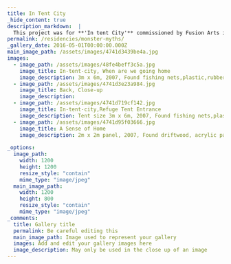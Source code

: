 ```yaml
---
title: In Tent City
_hide_content: true
description_markdown:  |
  This project was for **'In tent City'** commissioned by Fusion Arts in 2007 and involved a series of tents with different themes and ideas. I was lead artist for the **'Refuge Tent'** as pictured.
permalink: /residencies/monster-myths/
_gallery_date: 2016-05-01T00:00:00.000Z
main_image_path: /assets/images/4741d3439be4a.jpg
images:            
  - image_path: /assets/images/48fe4beff3c5a.jpg
    image_title: In-tent-city, When are we going home
    image_description: 3m x 6m, 2007, Found fishing nets,plastic,rubber and metallic wire - This work was created for 'Refuge Tent', as part of the InTent City project. I worked with the culturally diverse communities in East Oxford to expore issues around migration, shelter and what gives us a sense of home. Through this participatory project I ;wanted to share how the process of collecting can function as a way of re-interpreting past experiences and creating new meanings. This was shown at the Cowley Road Carnival (pictured here) and later in the year as part of the InTent City festival at South Park, Oxford.  
  - image_path: /assets/images/4741d3e23a984.jpg
    image_title: Back, Close-up
    image_description:
  - image_path: /assets/images/4741d719cf142.jpg
    image_title: In-tent-city,Refuge Tent Entrance
    image_description: Tent size 3m x 6m, 2007, Found fishing nets,plastic,rubber and metallic wire
  - image_path: /assets/images/4741d95f03666.jpg
    image_title: A Sense of Home
    image_description: 2m x 2m panel, 2007, Found driftwood, acrylic paint, calico panel - &amp;nbsp; This work was created  for the inside, as a central piece for the 'Refuge Tent'  with culturally diverse communities in East Oxford. Participants were asked to explore what creates a sense of home for them. This resulted in a variety of images ranging from flags, textile patterns found in domestic interiors to favourite activities and foliage. This was then brought together an one textile piece reflecting diversity but also creating a calm space for reflection and meditation. 
       
_options:
  image_path:
    width: 1200
    height: 1200
    resize_style: "contain"
    mime_type: "image/jpeg"
  main_image_path:
    width: 1200
    height: 800
    resize_style: "contain"
    mime_type: "image/jpeg"
_comments:
  title: Gallery title
  permalink: Be careful editing this
  main_image_path: Image used to represent your gallery
  images: Add and edit your gallery images here
  image_description: May only be used in the close up of an image
---
```


